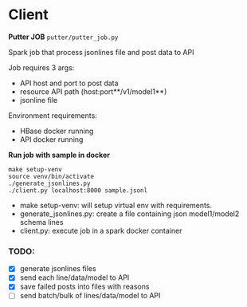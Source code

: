 # Client

**Putter JOB** `putter/putter_job.py`

Spark job that process jsonlines file and post data to API

Job requires 3 args:
- API host and port to post data
- resource API path (host:port**/v1/model1**)
- jsonline file

Environment requirements:
- HBase docker running
- API docker running

**Run job with sample in docker**

    make setup-venv
    source venv/bin/activate
    ./generate_jsonlines.py
    ./client.py localhost:8000 sample.jsonl

- make setup-venv: will setup virtual env with requirements.
- generate_jsonlines.py: create a file containing json model1/model2 schema lines
- client.py: execute job in a spark docker container


### TODO:
 - [x] generate jsonlines files
 - [x] send each line/data/model to API
 - [x] save failed posts into files with reasons
 - [ ] send batch/bulk of lines/data/model to API
